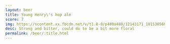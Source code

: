 ```yaml
---
layout: beer
title: Young Henry\'s hop ale
score: 7
img: https://scontent.xx.fbcdn.net/v/t1.0-0/p480x480/12143171_10153656865058745_383441333102974608_n.jpg?oh=38fac48071148e4263f02e64ebb764a5&oe=586E4219
desc: Strong and bitter, could do to be a bit more floral
permalink: /beer/:title.html
---
```

